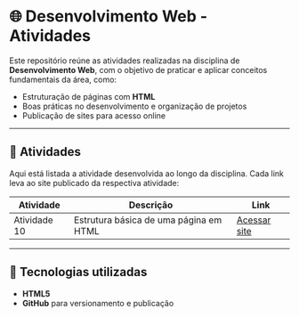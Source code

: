 # 🌐 Desenvolvimento Web - Atividades  

Este repositório reúne as atividades realizadas na disciplina de **Desenvolvimento Web**, com o objetivo de praticar e aplicar conceitos fundamentais da área, como:  

- Estruturação de páginas com **HTML**  
- Boas práticas no desenvolvimento e organização de projetos  
- Publicação de sites para acesso online  

---

## 📂 Atividades  

Aqui está listada a atividade desenvolvida ao longo da disciplina. Cada link leva ao site publicado da respectiva atividade:  

| Atividade | Descrição | Link |
|-----------|-----------|------|
| Atividade 10 | Estrutura básica de uma página em HTML | [Acessar site](https://colarin.github.io/Ativiadade4/) |
---

## 🚀 Tecnologias utilizadas  

- **HTML5**  
- **GitHub** para versionamento e publicação  

